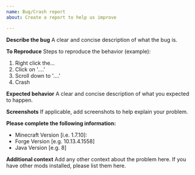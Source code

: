 ```yaml
---
name: Bug/Crash report
about: Create a report to help us improve

---
```


**Describe the bug**
A clear and concise description of what the bug is.

**To Reproduce**
Steps to reproduce the behavior (example):
1. Right click the...
2. Click on '....'
3. Scroll down to '....'
4. Crash

**Expected behavior**
A clear and concise description of what you expected to happen.

**Screenshots**
If applicable, add screenshots to help explain your problem.

**Please complete the following information:**
 - Minecraft Version [i.e. 1.7.10]:
 - Forge Version [e.g. 10.13.4.1558]
 - Java Version [e.g. 8]

**Additional context**
Add any other context about the problem here. If you have other mods installed, please list them here.
